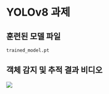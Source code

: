 # YOLOv8 과제 

## 훈련된 모델 파일
`trained_model.pt`

## 객체 감지 및 추적 결과 비디오
<img src="https://github.com/XIOZ119/hw8_yolov8/assets/63907578/840f9b46-c6a9-4511-8347-6772dabccb15" />
